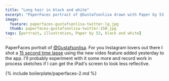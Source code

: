 ```yaml
---
title: "Long hair in black and white"
excerpt: "PaperFaces portrait of @Gustafsonlisa drawn with Paper by 53 on an iPad."
image: 
  feature: paperfaces-gustafsonlisa-twitter-lg.jpg
  thumb: paperfaces-gustafsonlisa-twitter-150.jpg
tags: [portrait, illustration, Paper by 53, black and white]
---
```


PaperFaces portrait of [@Gustafsonlisa](http://twitter.com/Gustafsonlisa). For you Instagram lovers out there I shot a [15 second time lapse](http://instagram.com/p/azMK1xgU09/) using the new video feature added yesterday to the app. I'll probably experiment with it some more and record work in process sketches if I can get the iPad's screen to look less reflective.

{% include boilerplate/paperfaces-2.md %}